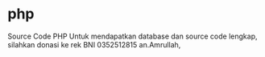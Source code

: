 # php
Source Code PHP
Untuk mendapatkan database dan source code lengkap, silahkan donasi ke rek BNI 0352512815 an.Amrullah,

